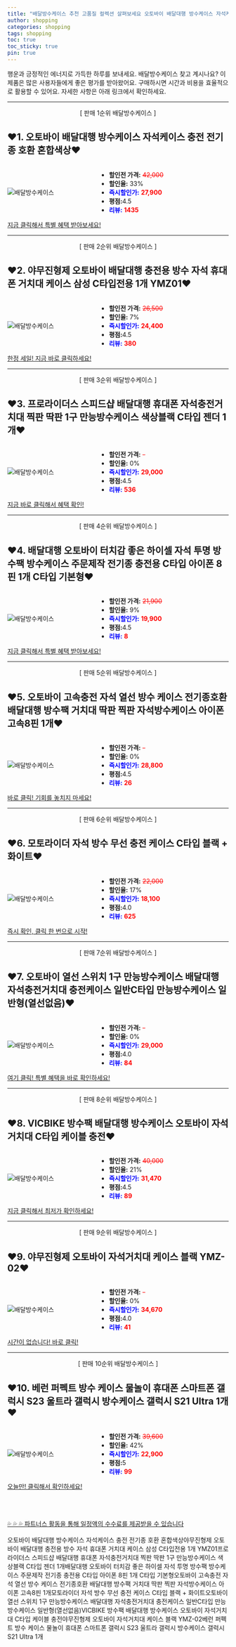 ```yaml
---
title: "배달방수케이스 추천 고품질 컬렉션 살펴보세요 오토바이 배달대행 방수케이스 자석케이스 충전"
author: shopping
categories: shopping
tags: shopping
toc: true
toc_sticky: true
pin: true
---
```

행운과 긍정적인 에너지로 가득한 하루를 보내세요. 배달방수케이스 찾고 계시나요? 이 제품은 많은 사용자들에게 좋은 평가를 받아왔어요. 구매하시면 시간과 비용을 효율적으로 활용할 수 있어요. 자세한 사항은 아래 링크에서 확인하세요.

---
<p class="toplist" style="margin: 0 auto; display: block; width: fit-content;">[ 판매 1순위 배달방수케이스 ]</p>

<h2><strong>❤️1. 오토바이 배달대행 방수케이스 자석케이스 충전 전기종 호환 혼합색상❤️</strong></h2>

<div style="display: flex; align-items: center;">
    <div style="flex: 0.4;">
        <img src="https://thumbnail9.coupangcdn.com/thumbnails/remote/230x230ex/image/vendor_inventory/7488/67f016163847bff29057704b2cd0618537029cb9ec4c0c3545515e7e7ea7.jpg" alt="배달방수케이스" style="max-width: 100%;">
    </div>
    <div style="flex: 0.6; margin-left: 10px;">
        <ul>
            <li><strong>할인전 가격:</strong> <del style="color: red;">42,000</del></li>
            <li><strong>할인율:</strong> 33%</li>
            <li><span style='color:blue'><strong>즉시할인가:</strong></span> <span style='color:red'><strong>27,900</strong></span></li>
            <li><strong>평점:</strong>4.5</li>
            <li><span style='color:blue'><strong>리뷰:</strong></span> <span style='color:red'><strong>1435</strong></span></li>
        </ul>
    </div>
</div>
<div class="center">
    <a href="https://selin100587001.github.io?lptag=AF9450613&subid=githubio&pageKey=6843101262&traceid=V0-153&itemId=16278031104&vendorItemId=83470677024" class="myButton">
        지금 클릭해서 특별 혜택 받아보세요!
    </a>
</div>


---
<p class="toplist" style="margin: 0 auto; display: block; width: fit-content;">[ 판매 2순위 배달방수케이스 ]</p>

<h2><strong>❤️2. 야무진형제 오토바이 배달대행 충전용 방수 자석 휴대폰 거치대 케이스 삼성 C타입전용 1개 YMZ01❤️</strong></h2>

<div style="display: flex; align-items: center;">
    <div style="flex: 0.4;">
        <img src="https://thumbnail7.coupangcdn.com/thumbnails/remote/230x230ex/image/retail/images/2023/04/17/10/7/9deac652-5002-419e-9c36-d18e333bef56.jpg" alt="배달방수케이스" style="max-width: 100%;">
    </div>
    <div style="flex: 0.6; margin-left: 10px;">
        <ul>
            <li><strong>할인전 가격:</strong> <del style="color: red;">26,500</del></li>
            <li><strong>할인율:</strong> 7%</li>
            <li><span style='color:blue'><strong>즉시할인가:</strong></span> <span style='color:red'><strong>24,400</strong></span></li>
            <li><strong>평점:</strong>4.5</li>
            <li><span style='color:blue'><strong>리뷰:</strong></span> <span style='color:red'><strong>380</strong></span></li>
        </ul>
    </div>
</div>
<div class="center">
    <a href="https://selin100587001.github.io?lptag=AF9450613&subid=githubio&pageKey=7273226828&traceid=V0-153&itemId=18554430931&vendorItemId=85692252492" class="myButton">
        한정 세일! 지금 바로 클릭하세요!
    </a>
</div>


---
<p class="toplist" style="margin: 0 auto; display: block; width: fit-content;">[ 판매 3순위 배달방수케이스 ]</p>

<h2><strong>❤️3. 프로라이더스 스피드샵 배달대행 휴대폰 자석충전거치대 찍판 딱판 1구 만능방수케이스 색상블랙 C타입 젠더 1개❤️</strong></h2>

<div style="display: flex; align-items: center;">
    <div style="flex: 0.4;">
        <img src="https://thumbnail10.coupangcdn.com/thumbnails/remote/230x230ex/image/vendor_inventory/bab2/37c5ce9da919a0e04fded18d754c7579501387ac50d1231f9d1dfdd0c880.jpg" alt="배달방수케이스" style="max-width: 100%;">
    </div>
    <div style="flex: 0.6; margin-left: 10px;">
        <ul>
            <li><strong>할인전 가격:</strong> <del style="color: red;">-</del></li>
            <li><strong>할인율:</strong> 0%</li>
            <li><span style='color:blue'><strong>즉시할인가:</strong></span> <span style='color:red'><strong>29,000</strong></span></li>
            <li><strong>평점:</strong>4.5</li>
            <li><span style='color:blue'><strong>리뷰:</strong></span> <span style='color:red'><strong>536</strong></span></li>
        </ul>
    </div>
</div>
<div class="center">
    <a href="https://selin100587001.github.io?lptag=AF9450613&subid=githubio&pageKey=7655191496&traceid=V0-153&itemId=20379396475&vendorItemId=89717720311" class="myButton">
        지금 바로 클릭해서 혜택 확인!
    </a>
</div>


---
<p class="toplist" style="margin: 0 auto; display: block; width: fit-content;">[ 판매 4순위 배달방수케이스 ]</p>

<h2><strong>❤️4. 배달대행 오토바이 터치감 좋은 하이셀 자석 투명 방수팩 방수케이스 주문제작 전기종 충전용 C타입 아이폰 8핀 1개 C타입 기본형❤️</strong></h2>

<div style="display: flex; align-items: center;">
    <div style="flex: 0.4;">
        <img src="https://thumbnail6.coupangcdn.com/thumbnails/remote/230x230ex/image/vendor_inventory/eb03/ec74bb8d7a19507744c8bb5cba3bddb64eb0a6caac3ba4d667641418f6b1.jpg" alt="배달방수케이스" style="max-width: 100%;">
    </div>
    <div style="flex: 0.6; margin-left: 10px;">
        <ul>
            <li><strong>할인전 가격:</strong> <del style="color: red;">21,900</del></li>
            <li><strong>할인율:</strong> 9%</li>
            <li><span style='color:blue'><strong>즉시할인가:</strong></span> <span style='color:red'><strong>19,900</strong></span></li>
            <li><strong>평점:</strong>4.5</li>
            <li><span style='color:blue'><strong>리뷰:</strong></span> <span style='color:red'><strong>8</strong></span></li>
        </ul>
    </div>
</div>
<div class="center">
    <a href="https://selin100587001.github.io?lptag=AF9450613&subid=githubio&pageKey=8125678401&traceid=V0-153&itemId=23064650968&vendorItemId=90098251781" class="myButton">
        지금 클릭해서 특별 혜택 받아보세요!
    </a>
</div>


---
<p class="toplist" style="margin: 0 auto; display: block; width: fit-content;">[ 판매 5순위 배달방수케이스 ]</p>

<h2><strong>❤️5. 오토바이 고속충전 자석 열선 방수 케이스 전기종호환 배달대행 방수팩 거치대 딱판 찍판 자석방수케이스 아이폰 고속8핀 1개❤️</strong></h2>

<div style="display: flex; align-items: center;">
    <div style="flex: 0.4;">
        <img src="https://thumbnail8.coupangcdn.com/thumbnails/remote/230x230ex/image/vendor_inventory/a56c/e3bb4d9ba662f94d9ffc2568755ed6684d116046e0aeb82ec1f37fc3969a.jpg" alt="배달방수케이스" style="max-width: 100%;">
    </div>
    <div style="flex: 0.6; margin-left: 10px;">
        <ul>
            <li><strong>할인전 가격:</strong> <del style="color: red;">-</del></li>
            <li><strong>할인율:</strong> 0%</li>
            <li><span style='color:blue'><strong>즉시할인가:</strong></span> <span style='color:red'><strong>28,800</strong></span></li>
            <li><strong>평점:</strong>4.5</li>
            <li><span style='color:blue'><strong>리뷰:</strong></span> <span style='color:red'><strong>26</strong></span></li>
        </ul>
    </div>
</div>
<div class="center">
    <a href="https://selin100587001.github.io?lptag=AF9450613&subid=githubio&pageKey=7793921954&traceid=V0-153&itemId=21092325539&vendorItemId=90091712215" class="myButton">
        바로 클릭! 기회를 놓치지 마세요!
    </a>
</div>


---
<p class="toplist" style="margin: 0 auto; display: block; width: fit-content;">[ 판매 6순위 배달방수케이스 ]</p>

<h2><strong>❤️6. 모토라이더 자석 방수 무선 충전 케이스 C타입 블랙 + 화이트❤️</strong></h2>

<div style="display: flex; align-items: center;">
    <div style="flex: 0.4;">
        <img src="https://thumbnail6.coupangcdn.com/thumbnails/remote/230x230ex/image/retail/images/2023/05/10/13/3/abc487a3-408d-4bfa-b25f-597012f3e208.jpg" alt="배달방수케이스" style="max-width: 100%;">
    </div>
    <div style="flex: 0.6; margin-left: 10px;">
        <ul>
            <li><strong>할인전 가격:</strong> <del style="color: red;">22,000</del></li>
            <li><strong>할인율:</strong> 17%</li>
            <li><span style='color:blue'><strong>즉시할인가:</strong></span> <span style='color:red'><strong>18,100</strong></span></li>
            <li><strong>평점:</strong>4.0</li>
            <li><span style='color:blue'><strong>리뷰:</strong></span> <span style='color:red'><strong>625</strong></span></li>
        </ul>
    </div>
</div>
<div class="center">
    <a href="https://selin100587001.github.io?lptag=AF9450613&subid=githubio&pageKey=7325174364&traceid=V0-153&itemId=18795389513&vendorItemId=85926342592" class="myButton">
        즉시 확인, 클릭 한 번으로 시작!
    </a>
</div>


---
<p class="toplist" style="margin: 0 auto; display: block; width: fit-content;">[ 판매 7순위 배달방수케이스 ]</p>

<h2><strong>❤️7. 오토바이 열선 스위치 1구 만능방수케이스 배달대행 자석충전거치대 충전케이스 일반C타입 만능방수케이스 일반형(열선없음)❤️</strong></h2>

<div style="display: flex; align-items: center;">
    <div style="flex: 0.4;">
        <img src="https://thumbnail8.coupangcdn.com/thumbnails/remote/230x230ex/image/vendor_inventory/c59d/eb66fde52af823944bc01bc7548c63174f83019903e9c73b57fef695809d.jpg" alt="배달방수케이스" style="max-width: 100%;">
    </div>
    <div style="flex: 0.6; margin-left: 10px;">
        <ul>
            <li><strong>할인전 가격:</strong> <del style="color: red;">-</del></li>
            <li><strong>할인율:</strong> 0%</li>
            <li><span style='color:blue'><strong>즉시할인가:</strong></span> <span style='color:red'><strong>29,000</strong></span></li>
            <li><strong>평점:</strong>4.0</li>
            <li><span style='color:blue'><strong>리뷰:</strong></span> <span style='color:red'><strong>84</strong></span></li>
        </ul>
    </div>
</div>
<div class="center">
    <a href="https://selin100587001.github.io?lptag=AF9450613&subid=githubio&pageKey=7764395957&traceid=V0-153&itemId=20945381360&vendorItemId=88022232774" class="myButton">
        여기 클릭! 특별 혜택을 바로 확인하세요!
    </a>
</div>


---
<p class="toplist" style="margin: 0 auto; display: block; width: fit-content;">[ 판매 8순위 배달방수케이스 ]</p>

<h2><strong>❤️8. VICBIKE 방수팩 배달대행 방수케이스 오토바이 자석거치대 C타입 케이블 충전❤️</strong></h2>

<div style="display: flex; align-items: center;">
    <div style="flex: 0.4;">
        <img src="https://thumbnail10.coupangcdn.com/thumbnails/remote/230x230ex/image/vendor_inventory/b241/af302a777ebc5f70f7a5d54bcb9c297c464e4af508742265ce10a3f8e1b9.png" alt="배달방수케이스" style="max-width: 100%;">
    </div>
    <div style="flex: 0.6; margin-left: 10px;">
        <ul>
            <li><strong>할인전 가격:</strong> <del style="color: red;">40,000</del></li>
            <li><strong>할인율:</strong> 21%</li>
            <li><span style='color:blue'><strong>즉시할인가:</strong></span> <span style='color:red'><strong>31,470</strong></span></li>
            <li><strong>평점:</strong>4.5</li>
            <li><span style='color:blue'><strong>리뷰:</strong></span> <span style='color:red'><strong>89</strong></span></li>
        </ul>
    </div>
</div>
<div class="center">
    <a href="https://selin100587001.github.io?lptag=AF9450613&subid=githubio&pageKey=7418526000&traceid=V0-153&itemId=19238300631&vendorItemId=89261305264" class="myButton">
        지금 클릭해서 최저가 확인하세요!
    </a>
</div>


---
<p class="toplist" style="margin: 0 auto; display: block; width: fit-content;">[ 판매 9순위 배달방수케이스 ]</p>

<h2><strong>❤️9. 야무진형제 오토바이 자석거치대 케이스 블랙 YMZ-02❤️</strong></h2>

<div style="display: flex; align-items: center;">
    <div style="flex: 0.4;">
        <img src="https://thumbnail10.coupangcdn.com/thumbnails/remote/230x230ex/image/retail/images/2023/04/17/10/6/1bb4dae6-1445-44ce-84ac-732cce77df84.jpg" alt="배달방수케이스" style="max-width: 100%;">
    </div>
    <div style="flex: 0.6; margin-left: 10px;">
        <ul>
            <li><strong>할인전 가격:</strong> <del style="color: red;">-</del></li>
            <li><strong>할인율:</strong> 0%</li>
            <li><span style='color:blue'><strong>즉시할인가:</strong></span> <span style='color:red'><strong>34,670</strong></span></li>
            <li><strong>평점:</strong>4.0</li>
            <li><span style='color:blue'><strong>리뷰:</strong></span> <span style='color:red'><strong>41</strong></span></li>
        </ul>
    </div>
</div>
<div class="center">
    <a href="https://selin100587001.github.io?lptag=AF9450613&subid=githubio&pageKey=7273230087&traceid=V0-153&itemId=18554448292&vendorItemId=85692269077" class="myButton">
        시간이 없습니다! 바로 클릭!
    </a>
</div>


---
<p class="toplist" style="margin: 0 auto; display: block; width: fit-content;">[ 판매 10순위 배달방수케이스 ]</p>

<h2><strong>❤️10. 베런 퍼펙트 방수 케이스 물놀이 휴대폰 스마트폰 갤럭시 S23 울트라 갤럭시 방수케이스 갤럭시 S21 Ultra 1개❤️</strong></h2>

<div style="display: flex; align-items: center;">
    <div style="flex: 0.4;">
        <img src="https://thumbnail10.coupangcdn.com/thumbnails/remote/230x230ex/image/vendor_inventory/c51e/2df8c46da6c4e93b9cd5f540946b5cba00f206399ba8b2a8de5e7b93255b.jpg" alt="배달방수케이스" style="max-width: 100%;">
    </div>
    <div style="flex: 0.6; margin-left: 10px;">
        <ul>
            <li><strong>할인전 가격:</strong> <del style="color: red;">39,600</del></li>
            <li><strong>할인율:</strong> 42%</li>
            <li><span style='color:blue'><strong>즉시할인가:</strong></span> <span style='color:red'><strong>22,900</strong></span></li>
            <li><strong>평점:</strong>5</li>
            <li><span style='color:blue'><strong>리뷰:</strong></span> <span style='color:red'><strong>99</strong></span></li>
        </ul>
    </div>
</div>
<div class="center">
    <a href="https://selin100587001.github.io?lptag=AF9450613&subid=githubio&pageKey=8159204773&traceid=V0-153&itemId=23255384283&vendorItemId=90623403604" class="myButton">
        오늘만! 클릭해서 확인하세요!
    </a>
</div>

<br><br><br>[💦 💦 💦 파트너스 활동을 통해 일정액의 수수료를 제공받을 수 있습니다](https://link.coupang.com/a/bcpT2c)<br><br>오토바이 배달대행 방수케이스 자석케이스 충전 전기종 호환 혼합색상야무진형제 오토바이 배달대행 충전용 방수 자석 휴대폰 거치대 케이스 삼성 C타입전용 1개 YMZ01프로라이더스 스피드샵 배달대행 휴대폰 자석충전거치대 찍판 딱판 1구 만능방수케이스 색상블랙 C타입 젠더 1개배달대행 오토바이 터치감 좋은 하이셀 자석 투명 방수팩 방수케이스 주문제작 전기종 충전용 C타입 아이폰 8핀 1개 C타입 기본형오토바이 고속충전 자석 열선 방수 케이스 전기종호환 배달대행 방수팩 거치대 딱판 찍판 자석방수케이스 아이폰 고속8핀 1개모토라이더 자석 방수 무선 충전 케이스 C타입 블랙 + 화이트오토바이 열선 스위치 1구 만능방수케이스 배달대행 자석충전거치대 충전케이스 일반C타입 만능방수케이스 일반형(열선없음)VICBIKE 방수팩 배달대행 방수케이스 오토바이 자석거치대 C타입 케이블 충전야무진형제 오토바이 자석거치대 케이스 블랙 YMZ-02베런 퍼펙트 방수 케이스 물놀이 휴대폰 스마트폰 갤럭시 S23 울트라 갤럭시 방수케이스 갤럭시 S21 Ultra 1개